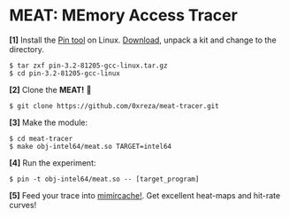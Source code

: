 # MEAT: MEmory Access Tracer







**[1]** Install the [Pin tool](https://software.intel.com/en-us/articles/pin-a-dynamic-binary-instrumentation-tool)  on Linux. [Download](https://software.intel.com/en-us/articles/pin-a-binary-instrumentation-tool-downloads), unpack a kit and change to the directory.

    $ tar zxf pin-3.2-81205-gcc-linux.tar.gz
    $ cd pin-3.2-81205-gcc-linux

**[2]** Clone the __MEAT!__ :fork_and_knife:

    $ git clone https://github.com/0xreza/meat-tracer.git

**[3]** Make the module:

    $ cd meat-tracer
    $ make obj-intel64/meat.so TARGET=intel64

**[4]** Run the experiment:

    $ pin -t obj-intel64/meat.so -- [target_program]

**[5]** Feed your trace into [mimircache!](http://mimircache.info/). Get excellent heat-maps and hit-rate curves! 



